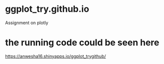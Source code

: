 # ggplot_try.github.io
Assignment on plotly
# the running code could be seen here
https://anwesha16.shinyapps.io/ggplot_trygithub/

